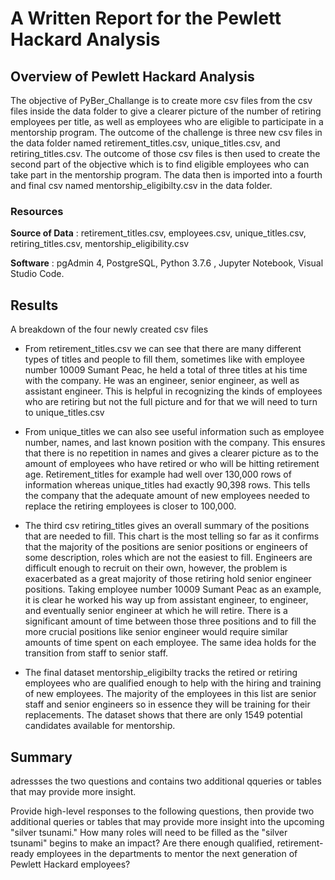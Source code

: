 # A Written Report for the Pewlett Hackard Analysis

## Overview of Pewlett Hackard Analysis
The objective of PyBer_Challange is to create more csv files from the csv files inside the data folder to give a clearer picture of the number of retiring employees per title, as well as employees who are eligible to participate in a mentorship program. The outcome of the challenge is three new csv files in the data folder named retirement_titles.csv, unique_titles.csv, and retiring_titles.csv. The outcome of those csv files is then used to create the second part of the objective which is to find eligible employees who can take part in the mentorship program. The data then is imported into a fourth and final csv named mentorship_eligibilty.csv in the data folder. 

### Resources
**Source of Data** : retirement_titles.csv, employees.csv, unique_titles.csv, retiring_titles.csv, mentorship_eligibility.csv 

**Software** : pgAdmin 4, PostgreSQL, Python 3.7.6 , Jupyter Notebook, Visual Studio Code.

## Results
A breakdown of the four newly created csv files
- From retirement_titles.csv we can see that there are many different types of titles and people to fill them, sometimes like with employee number 10009 Sumant Peac, he held a total of three titles at his time with the company. He was an engineer, senior engineer, as well as assistant engineer. This is helpful in recognizing the kinds of employees who are retiring but not the full picture and for that we will need to turn to unique_titles.csv

- From unique_titles we can also see useful information such as employee number, names, and last known position with the company. This ensures that there is no repetition in names and gives a clearer picture as to the amount of employees who have retired or who will be hitting retirement age. Retirement_titles for example had well over 130,000 rows of information whereas unique_titles had exactly 90,398 rows. This tells the company that the adequate amount of new employees needed to replace the retiring employees is closer to 100,000. 
- The third csv retiring_titles gives an overall summary of the positions that are needed to fill. This chart is the most telling so far as it confirms that the majority of the positions are senior positions or engineers of some description, roles which are not the easiest to fill. Engineers are difficult enough to recruit on their own, however, the problem is exacerbated as a great majority of those retiring hold senior engineer positions. Taking employee number 10009 Sumant Peac as an example, it is clear he worked his way up from assistant engineer, to engineer, and eventually senior engineer at which he will retire. There is a significant amount of time between those three positions and to fill the more crucial positions like senior engineer would require similar amounts of time spent on each employee. The same idea holds for the transition from staff to senior staff. 
- The final dataset mentorship_eligibilty tracks the retired or retiring employees who are qualified enough to help with the hiring and training of new employees. The majority of the employees in this list are senior staff and senior engineers so in essence they will be training for their replacements. The dataset shows that there are only 1549 potential candidates available for mentorship. 

  
## Summary

adressses the two questions and contains two additional qqueries or tables that may provide more insight. 


Provide high-level responses to the following questions, then provide two additional queries or tables that may provide more insight into the upcoming "silver tsunami."
How many roles will need to be filled as the "silver tsunami" begins to make an impact?
Are there enough qualified, retirement-ready employees in the departments to mentor the next generation of Pewlett Hackard employees?
